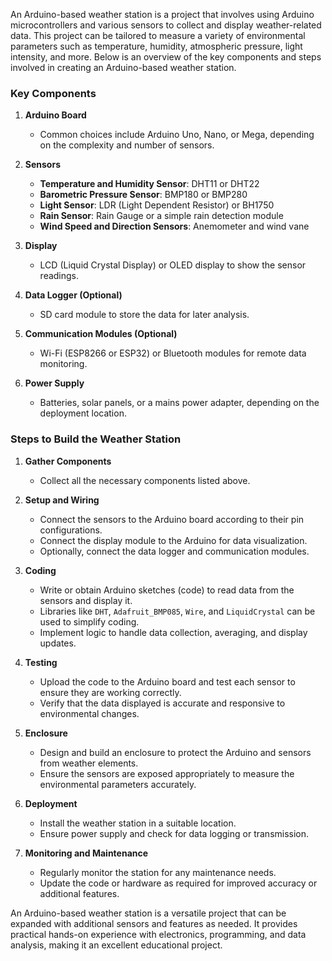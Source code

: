 An Arduino-based weather station is a project that involves using Arduino microcontrollers and various sensors to collect and display weather-related data. This project can be tailored to measure a variety of environmental parameters such as temperature, humidity, atmospheric pressure, light intensity, and more. Below is an overview of the key components and steps involved in creating an Arduino-based weather station.

### Key Components

1. **Arduino Board**
   - Common choices include Arduino Uno, Nano, or Mega, depending on the complexity and number of sensors.

2. **Sensors**
   - **Temperature and Humidity Sensor**: DHT11 or DHT22
   - **Barometric Pressure Sensor**: BMP180 or BMP280
   - **Light Sensor**: LDR (Light Dependent Resistor) or BH1750
   - **Rain Sensor**: Rain Gauge or a simple rain detection module
   - **Wind Speed and Direction Sensors**: Anemometer and wind vane

3. **Display**
   - LCD (Liquid Crystal Display) or OLED display to show the sensor readings.

4. **Data Logger (Optional)**
   - SD card module to store the data for later analysis.

5. **Communication Modules (Optional)**
   - Wi-Fi (ESP8266 or ESP32) or Bluetooth modules for remote data monitoring.

6. **Power Supply**
   - Batteries, solar panels, or a mains power adapter, depending on the deployment location.

### Steps to Build the Weather Station

1. **Gather Components**
   - Collect all the necessary components listed above.

2. **Setup and Wiring**
   - Connect the sensors to the Arduino board according to their pin configurations.
   - Connect the display module to the Arduino for data visualization.
   - Optionally, connect the data logger and communication modules.

3. **Coding**
   - Write or obtain Arduino sketches (code) to read data from the sensors and display it.
   - Libraries like `DHT`, `Adafruit_BMP085`, `Wire`, and `LiquidCrystal` can be used to simplify coding.
   - Implement logic to handle data collection, averaging, and display updates.

4. **Testing**
   - Upload the code to the Arduino board and test each sensor to ensure they are working correctly.
   - Verify that the data displayed is accurate and responsive to environmental changes.

5. **Enclosure**
   - Design and build an enclosure to protect the Arduino and sensors from weather elements.
   - Ensure the sensors are exposed appropriately to measure the environmental parameters accurately.

6. **Deployment**
   - Install the weather station in a suitable location.
   - Ensure power supply and check for data logging or transmission.

7. **Monitoring and Maintenance**
   - Regularly monitor the station for any maintenance needs.
   - Update the code or hardware as required for improved accuracy or additional features.

An Arduino-based weather station is a versatile project that can be expanded with additional sensors and features as needed. It provides practical hands-on experience with electronics, programming, and data analysis, making it an excellent educational project.
